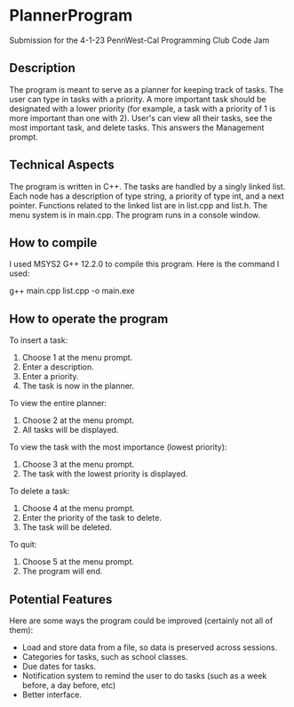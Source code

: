 # PlannerProgram
Submission for the 4-1-23 PennWest-Cal Programming Club Code Jam

## Description
The program is meant to serve as a planner for keeping track of tasks. The user can type in tasks with a priority. A more important task should be designated with a lower priority (for example, a task with a priority of 1 is more important than one with 2). User's can view all their tasks, see the most important task, and delete tasks. This answers the Management prompt.

## Technical Aspects
The program is written in C++. The tasks are handled by a singly linked list. Each node has a description of type string, a priority of type int, and a next pointer. Functions related to the linked list are in list.cpp and list.h. The menu system is in main.cpp. The program runs in a console window.

## How to compile
I used MSYS2 G++ 12.2.0 to compile this program. Here is the command I used:

g++ main.cpp list.cpp -o main.exe

## How to operate the program
To insert a task:
  1. Choose 1 at the menu prompt.
  2. Enter a description.
  3. Enter a priority.
  4. The task is now in the planner.

To view the entire planner:
  1. Choose 2 at the menu prompt.
  2. All tasks will be displayed.

To view the task with the most importance (lowest priority):
  1. Choose 3 at the menu prompt.
  2. The task with the lowest priority is displayed.

To delete a task:
  1. Choose 4 at the menu prompt.
  2. Enter the priority of the task to delete.
  3. The task will be deleted.

To quit:
  1. Choose 5 at the menu prompt.
  2. The program will end.

## Potential Features
Here are some ways the program could be improved (certainly not all of them):
  * Load and store data from a file, so data is preserved across sessions.
  * Categories for tasks, such as school classes.
  * Due dates for tasks.
  * Notification system to remind the user to do tasks (such as a week before, a day before, etc)
  * Better interface.
